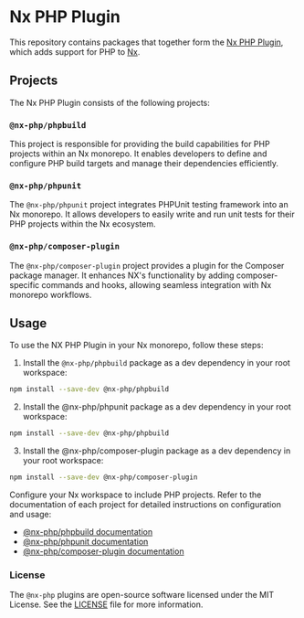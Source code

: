 # Nx PHP Plugin

This repository contains packages that together form the [Nx PHP Plugin](https://github.com/graycoreio/nx-php), which adds support for PHP to [Nx](https://nx.dev/getting-started/intro).

## Projects

The Nx PHP Plugin consists of the following projects:

### `@nx-php/phpbuild`

This project is responsible for providing the build capabilities for PHP projects within an Nx monorepo. It enables developers to define and configure PHP build targets and manage their dependencies efficiently.

### `@nx-php/phpunit`

The `@nx-php/phpunit` project integrates PHPUnit testing framework into an Nx monorepo. It allows developers to easily write and run unit tests for their PHP projects within the Nx ecosystem.

### `@nx-php/composer-plugin`

The `@nx-php/composer-plugin` project provides a plugin for the Composer package manager. It enhances NX's functionality by adding composer-specific commands and hooks, allowing seamless integration with Nx monorepo workflows.

## Usage

To use the NX PHP Plugin in your Nx monorepo, follow these steps:

1. Install the `@nx-php/phpbuild` package as a dev dependency in your root workspace:

```bash
npm install --save-dev @nx-php/phpbuild
```

2. Install the @nx-php/phpunit package as a dev dependency in your root workspace:

```bash
npm install --save-dev @nx-php/phpbuild
```

3. Install the @nx-php/composer-plugin package as a dev dependency in your root workspace:

```bash
npm install --save-dev @nx-php/composer-plugin
```

Configure your Nx workspace to include PHP projects. Refer to the documentation of each project for detailed instructions on configuration and usage:

* [@nx-php/phpbuild documentation](#todo)
* [@nx-php/phpunit documentation](#todo)
* [@nx-php/composer-plugin documentation](#todo)


### License

The `@nx-php` plugins are open-source software licensed under the MIT License. See the [LICENSE](./LICENSE) file for more information.



